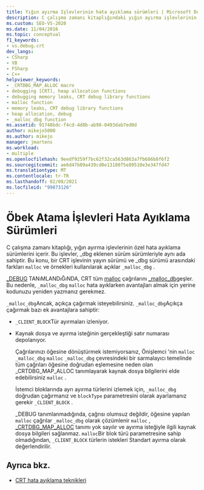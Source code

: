 ```yaml
---
title: Yığın ayırma Işlevlerinin hata ayıklama sürümleri | Microsoft Docs
description: C çalışma zamanı kitaplığındaki yığın ayırma işlevlerinin hata ayıklama sürümlerini kullanın. Bu işlevler, _dbg eklenen sürüm sürümleriyle aynı ada sahiptir.
ms.custom: SEO-VS-2020
ms.date: 11/04/2016
ms.topic: conceptual
f1_keywords:
- vs.debug.crt
dev_langs:
- CSharp
- VB
- FSharp
- C++
helpviewer_keywords:
- _CRTDBG_MAP_ALLOC macro
- debugging [CRT], heap allocation functions
- debugging memory leaks, CRT debug library functions
- malloc function
- memory leaks, CRT debug library functions
- heap allocation, debug
- _malloc_dbg function
ms.assetid: 91748bdc-f4cd-4d8b-ab98-0493dab7ed0d
author: mikejo5000
ms.author: mikejo
manager: jmartens
ms.workload:
- multiple
ms.openlocfilehash: 9eedf9259f7bc62f32ca563d863a7fb686b8f6f2
ms.sourcegitcommit: ae6d47b09a439cd0e13180f5e89510e3e347fd47
ms.translationtype: MT
ms.contentlocale: tr-TR
ms.lasthandoff: 02/08/2021
ms.locfileid: "99873126"
---
```

# <a name="debug-versions-of-heap-allocation-functions"></a>Öbek Atama İşlevleri Hata Ayıklama Sürümleri
C çalışma zamanı kitaplığı, yığın ayırma işlevlerinin özel hata ayıklama sürümlerini içerir. Bu işlevler, _dbg eklenen sürüm sürümleriyle aynı ada sahiptir. Bu konu, bir CRT işlevinin yayın sürümü ve _dbg sürümü arasındaki farkları `malloc` ve örnekleri kullanılarak açıklar `_malloc_dbg` .

 [_DEBUG](/cpp/c-runtime-library/debug) TANıMLANDıĞıNDA, CRT tüm [malloc](/cpp/c-runtime-library/reference/malloc) çağrılarını [_malloc_dbg](/cpp/c-runtime-library/reference/malloc-dbg)eşler. Bu nedenle, `_malloc_dbg` `malloc` hata ayıklarken avantajları almak için yerine kodunuzu yeniden yazmanız gerekmez.

 `_malloc_dbg`Ancak, açıkça çağırmak isteyebilirsiniz. `_malloc_dbg`Açıkça çağırmak bazı ek avantajlara sahiptir:

- `_CLIENT_BLOCK`Tür ayırmaları izleniyor.

- Kaynak dosya ve ayırma isteğinin gerçekleştiği satır numarası depolanıyor.

  Çağrılarınızı öğesine dönüştürmek istemiyorsanız, Önişlemci 'nin `malloc` `_malloc_dbg` [](/cpp/c-runtime-library/crtdbg-map-alloc) `malloc` `_malloc_dbg` çevresindeki bir sarmalayıcı temelinde tüm çağrıları öğesine doğrudan eşlemesine neden olan _CRTDBG_MAP_ALLOC tanımlayarak kaynak dosya bilgilerini elde edebilirsiniz `malloc` .

  İstemci bloklarında ayrı ayırma türlerini izlemek için, `_malloc_dbg` doğrudan çağırmanız ve `blockType` parametresini olarak ayarlamanız gerekir `_CLIENT_BLOCK` .

  _DEBUG tanımlanmadığında, çağrısı olumsuz değildir, öğesine yapılan `malloc` çağrılar `_malloc_dbg` olarak çözümlenir `malloc` , [_CRTDBG_MAP_ALLOC](/cpp/c-runtime-library/crtdbg-map-alloc) tanımı yok sayılır ve ayırma isteğiyle ilgili kaynak dosya bilgileri sağlanmaz. `malloc`Bir blok türü parametresine sahip olmadığından, `_CLIENT_BLOCK` türlerin istekleri Standart ayırma olarak değerlendirilir.

## <a name="see-also"></a>Ayrıca bkz.

- [CRT hata ayıklama teknikleri](../debugger/crt-debugging-techniques.md)